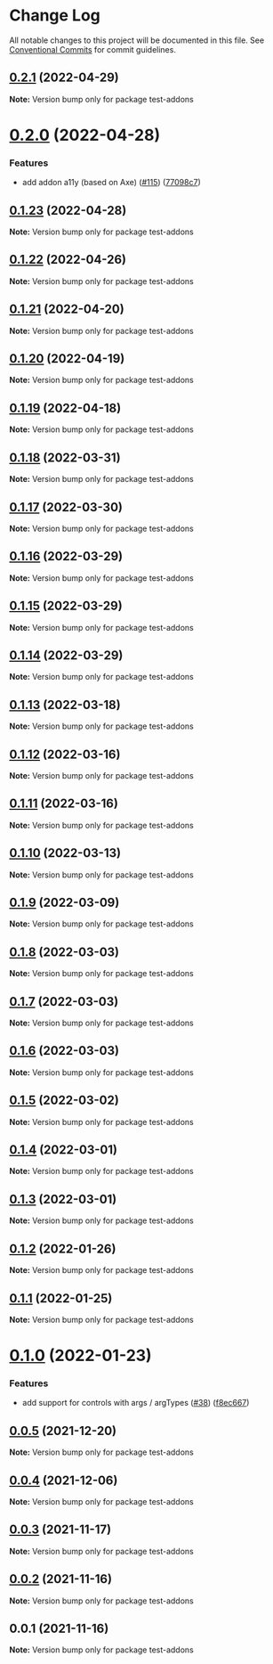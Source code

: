 # Change Log

All notable changes to this project will be documented in this file.
See [Conventional Commits](https://conventionalcommits.org) for commit guidelines.

## [0.2.1](https://github.com/tajo/ladle/compare/test-addons@0.2.0...test-addons@0.2.1) (2022-04-29)

**Note:** Version bump only for package test-addons

# [0.2.0](https://github.com/tajo/ladle/compare/test-addons@0.1.23...test-addons@0.2.0) (2022-04-28)

### Features

- add addon a11y (based on Axe) ([#115](https://github.com/tajo/ladle/issues/115)) ([77098c7](https://github.com/tajo/ladle/commit/77098c79a6813dba774e2f0a531357511ea407fb))

## [0.1.23](https://github.com/tajo/ladle/compare/test-addons@0.1.22...test-addons@0.1.23) (2022-04-28)

**Note:** Version bump only for package test-addons

## [0.1.22](https://github.com/tajo/ladle/compare/test-addons@0.1.21...test-addons@0.1.22) (2022-04-26)

**Note:** Version bump only for package test-addons

## [0.1.21](https://github.com/tajo/ladle/compare/test-addons@0.1.20...test-addons@0.1.21) (2022-04-20)

**Note:** Version bump only for package test-addons

## [0.1.20](https://github.com/tajo/ladle/compare/test-addons@0.1.19...test-addons@0.1.20) (2022-04-19)

**Note:** Version bump only for package test-addons

## [0.1.19](https://github.com/tajo/ladle/compare/test-addons@0.1.18...test-addons@0.1.19) (2022-04-18)

**Note:** Version bump only for package test-addons

## [0.1.18](https://github.com/tajo/ladle/compare/test-addons@0.1.17...test-addons@0.1.18) (2022-03-31)

**Note:** Version bump only for package test-addons

## [0.1.17](https://github.com/tajo/ladle/compare/test-addons@0.1.16...test-addons@0.1.17) (2022-03-30)

**Note:** Version bump only for package test-addons

## [0.1.16](https://github.com/tajo/ladle/compare/test-addons@0.1.15...test-addons@0.1.16) (2022-03-29)

**Note:** Version bump only for package test-addons

## [0.1.15](https://github.com/tajo/ladle/compare/test-addons@0.1.14...test-addons@0.1.15) (2022-03-29)

**Note:** Version bump only for package test-addons

## [0.1.14](https://github.com/tajo/ladle/compare/test-addons@0.1.13...test-addons@0.1.14) (2022-03-29)

**Note:** Version bump only for package test-addons

## [0.1.13](https://github.com/tajo/ladle/compare/test-addons@0.1.12...test-addons@0.1.13) (2022-03-18)

**Note:** Version bump only for package test-addons

## [0.1.12](https://github.com/tajo/ladle/compare/test-addons@0.1.11...test-addons@0.1.12) (2022-03-16)

**Note:** Version bump only for package test-addons

## [0.1.11](https://github.com/tajo/ladle/compare/test-addons@0.1.10...test-addons@0.1.11) (2022-03-16)

**Note:** Version bump only for package test-addons

## [0.1.10](https://github.com/tajo/ladle/compare/test-addons@0.1.9...test-addons@0.1.10) (2022-03-13)

**Note:** Version bump only for package test-addons

## [0.1.9](https://github.com/tajo/ladle/compare/test-addons@0.1.8...test-addons@0.1.9) (2022-03-09)

**Note:** Version bump only for package test-addons

## [0.1.8](https://github.com/tajo/ladle/compare/test-addons@0.1.7...test-addons@0.1.8) (2022-03-03)

**Note:** Version bump only for package test-addons

## [0.1.7](https://github.com/tajo/ladle/compare/test-addons@0.1.6...test-addons@0.1.7) (2022-03-03)

**Note:** Version bump only for package test-addons

## [0.1.6](https://github.com/tajo/ladle/compare/test-addons@0.1.5...test-addons@0.1.6) (2022-03-03)

**Note:** Version bump only for package test-addons

## [0.1.5](https://github.com/tajo/ladle/compare/test-addons@0.1.4...test-addons@0.1.5) (2022-03-02)

**Note:** Version bump only for package test-addons

## [0.1.4](https://github.com/tajo/ladle/compare/test-addons@0.1.3...test-addons@0.1.4) (2022-03-01)

**Note:** Version bump only for package test-addons

## [0.1.3](https://github.com/tajo/ladle/compare/test-addons@0.1.2...test-addons@0.1.3) (2022-03-01)

**Note:** Version bump only for package test-addons

## [0.1.2](https://github.com/tajo/ladle/compare/test-addons@0.1.1...test-addons@0.1.2) (2022-01-26)

**Note:** Version bump only for package test-addons

## [0.1.1](https://github.com/tajo/ladle/compare/test-addons@0.1.0...test-addons@0.1.1) (2022-01-25)

**Note:** Version bump only for package test-addons

# [0.1.0](https://github.com/tajo/ladle/compare/test-addons@0.0.5...test-addons@0.1.0) (2022-01-23)

### Features

- add support for controls with args / argTypes ([#38](https://github.com/tajo/ladle/issues/38)) ([f8ec667](https://github.com/tajo/ladle/commit/f8ec6679fe7fcd508ca445dbca449549920caba8))

## [0.0.5](https://github.com/tajo/ladle/compare/test-addons@0.0.4...test-addons@0.0.5) (2021-12-20)

**Note:** Version bump only for package test-addons

## [0.0.4](https://github.com/tajo/ladle/compare/test-addons@0.0.3...test-addons@0.0.4) (2021-12-06)

**Note:** Version bump only for package test-addons

## [0.0.3](https://github.com/tajo/ladle/compare/test-addons@0.0.2...test-addons@0.0.3) (2021-11-17)

**Note:** Version bump only for package test-addons

## [0.0.2](https://github.com/tajo/ladle/compare/test-addons@0.0.1...test-addons@0.0.2) (2021-11-16)

**Note:** Version bump only for package test-addons

## 0.0.1 (2021-11-16)

**Note:** Version bump only for package test-addons
